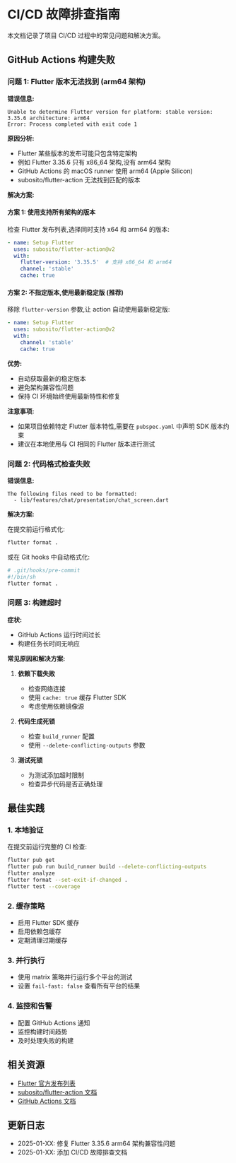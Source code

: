 # CI/CD 故障排查指南

本文档记录了项目 CI/CD 过程中的常见问题和解决方案。

## GitHub Actions 构建失败

### 问题 1: Flutter 版本无法找到 (arm64 架构)

**错误信息:**
```
Unable to determine Flutter version for platform: stable version: 3.35.6 architecture: arm64
Error: Process completed with exit code 1
```

**原因分析:**
- Flutter 某些版本的发布可能只包含特定架构
- 例如 Flutter 3.35.6 只有 x86_64 架构,没有 arm64 架构
- GitHub Actions 的 macOS runner 使用 arm64 (Apple Silicon)
- subosito/flutter-action 无法找到匹配的版本

**解决方案:**

#### 方案 1: 使用支持所有架构的版本

检查 Flutter 发布列表,选择同时支持 x64 和 arm64 的版本:

```yaml
- name: Setup Flutter
  uses: subosito/flutter-action@v2
  with:
    flutter-version: '3.35.5'  # 支持 x86_64 和 arm64
    channel: 'stable'
    cache: true
```

#### 方案 2: 不指定版本,使用最新稳定版 (推荐)

移除 `flutter-version` 参数,让 action 自动使用最新稳定版:

```yaml
- name: Setup Flutter
  uses: subosito/flutter-action@v2
  with:
    channel: 'stable'
    cache: true
```

**优势:**
- 自动获取最新的稳定版本
- 避免架构兼容性问题
- 保持 CI 环境始终使用最新特性和修复

**注意事项:**
- 如果项目依赖特定 Flutter 版本特性,需要在 `pubspec.yaml` 中声明 SDK 版本约束
- 建议在本地使用与 CI 相同的 Flutter 版本进行测试

### 问题 2: 代码格式检查失败

**错误信息:**
```
The following files need to be formatted:
  - lib/features/chat/presentation/chat_screen.dart
```

**解决方案:**

在提交前运行格式化:
```bash
flutter format .
```

或在 Git hooks 中自动格式化:
```bash
# .git/hooks/pre-commit
#!/bin/sh
flutter format .
```

### 问题 3: 构建超时

**症状:**
- GitHub Actions 运行时间过长
- 构建任务长时间无响应

**常见原因和解决方案:**

1. **依赖下载失败**
   - 检查网络连接
   - 使用 `cache: true` 缓存 Flutter SDK
   - 考虑使用依赖镜像源

2. **代码生成死锁**
   - 检查 `build_runner` 配置
   - 使用 `--delete-conflicting-outputs` 参数

3. **测试死锁**
   - 为测试添加超时限制
   - 检查异步代码是否正确处理

## 最佳实践

### 1. 本地验证

在提交前运行完整的 CI 检查:

```bash
flutter pub get
flutter pub run build_runner build --delete-conflicting-outputs
flutter analyze
flutter format --set-exit-if-changed .
flutter test --coverage
```

### 2. 缓存策略

- 启用 Flutter SDK 缓存
- 启用依赖包缓存
- 定期清理过期缓存

### 3. 并行执行

- 使用 matrix 策略并行运行多个平台的测试
- 设置 `fail-fast: false` 查看所有平台的结果

### 4. 监控和告警

- 配置 GitHub Actions 通知
- 监控构建时间趋势
- 及时处理失败的构建

## 相关资源

- [Flutter 官方发布列表](https://flutter.dev/docs/development/tools/sdk/releases)
- [subosito/flutter-action 文档](https://github.com/subosito/flutter-action)
- [GitHub Actions 文档](https://github.com/features/actions)

## 更新日志

- 2025-01-XX: 修复 Flutter 3.35.6 arm64 架构兼容性问题
- 2025-01-XX: 添加 CI/CD 故障排查文档
